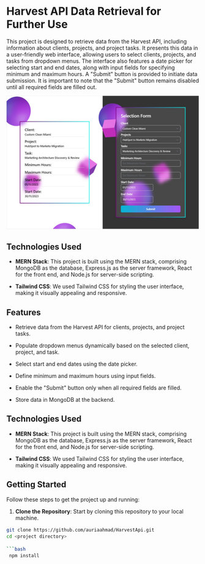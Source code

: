 # Harvest API Data Retrieval for Further Use

This project is designed to retrieve data from the Harvest API, including information about clients, projects, and project tasks. It presents this data in a user-friendly web interface, allowing users to select clients, projects, and tasks from dropdown menus. The interface also features a date picker for selecting start and end dates, along with input fields for specifying minimum and maximum hours. A "Submit" button is provided to initiate data submission. It is important to note that the "Submit" button remains disabled until all required fields are filled out.

![UI Screenshot](src/assets/UI.jpg)

## Technologies Used

- **MERN Stack**: This project is built using the MERN stack, comprising MongoDB as the database, Express.js as the server framework, React for the front end, and Node.js for server-side scripting.

- **Tailwind CSS**: We used Tailwind CSS for styling the user interface, making it visually appealing and responsive.

## Features

- Retrieve data from the Harvest API for clients, projects, and project tasks.

- Populate dropdown menus dynamically based on the selected client, project, and task.

- Select start and end dates using the date picker.

- Define minimum and maximum hours using input fields.

- Enable the "Submit" button only when all required fields are filled.

- Store data in MongoDB at the backend.

## Technologies Used

- **MERN Stack**: This project is built using the MERN stack, comprising MongoDB as the database, Express.js as the server framework, React for the front end, and Node.js for server-side scripting.

- **Tailwind CSS**: We used Tailwind CSS for styling the user interface, making it visually appealing and responsive.


## Getting Started

Follow these steps to get the project up and running:

1. **Clone the Repository**: Start by cloning this repository to your local machine.

```bash
git clone https://github.com/auriaahmad/HarvestApi.git
cd <project directory>

```bash
 npm install
